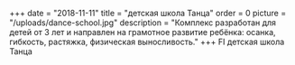 +++
date = "2018-11-11"
title = "детская школа Танца"
order = 0
picture = "/uploads/dance-school.jpg"
description = "Комплекс разработан для детей от 3 лет и направлен на грамотное развитие ребёнка: осанка, гибкость, растяжка, физическая выносливость."
+++
FI
детская школа Танца
